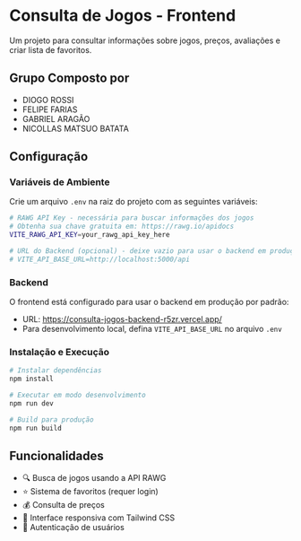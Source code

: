 # Consulta de Jogos - Frontend

Um projeto para consultar informações sobre jogos, preços, avaliações e criar lista de favoritos.

## Grupo Composto por

- DIOGO ROSSI
- FELIPE FARIAS
- GABRIEL ARAGÃO
- NICOLLAS MATSUO BATATA

## Configuração

### Variáveis de Ambiente

Crie um arquivo `.env` na raiz do projeto com as seguintes variáveis:

```bash
# RAWG API Key - necessária para buscar informações dos jogos
# Obtenha sua chave gratuita em: https://rawg.io/apidocs
VITE_RAWG_API_KEY=your_rawg_api_key_here

# URL do Backend (opcional) - deixe vazio para usar o backend em produçã
# VITE_API_BASE_URL=http://localhost:5000/api
```

### Backend

O frontend está configurado para usar o backend em produção por padrão:

- URL: https://consulta-jogos-backend-r5zr.vercel.app/
- Para desenvolvimento local, defina `VITE_API_BASE_URL` no arquivo `.env`

### Instalação e Execução

```bash
# Instalar dependências
npm install

# Executar em modo desenvolvimento
npm run dev

# Build para produção
npm run build
```

## Funcionalidades

- 🔍 Busca de jogos usando a API RAWG
- ⭐ Sistema de favoritos (requer login)
- 💰 Consulta de preços
- 📱 Interface responsiva com Tailwind CSS
- 🔐 Autenticação de usuários
